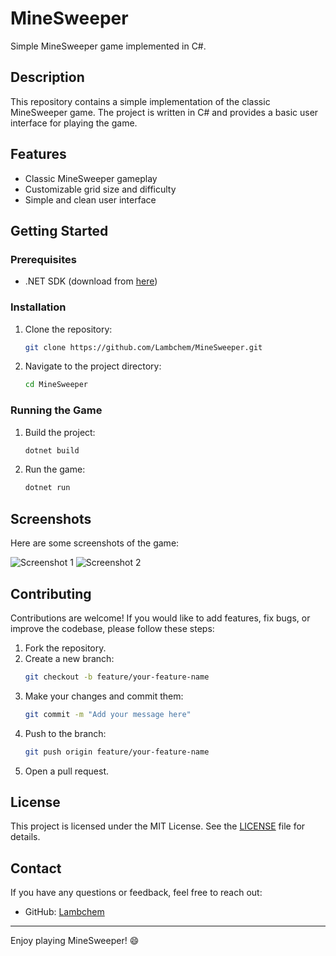 # MineSweeper

Simple MineSweeper game implemented in C#.

## Description

This repository contains a simple implementation of the classic MineSweeper game. The project is written in C# and provides a basic user interface for playing the game.

## Features

- Classic MineSweeper gameplay
- Customizable grid size and difficulty
- Simple and clean user interface

## Getting Started

### Prerequisites

- .NET SDK (download from [here](https://dotnet.microsoft.com/download))

### Installation

1. Clone the repository:
   ```bash
   git clone https://github.com/Lambchem/MineSweeper.git
   ```
2. Navigate to the project directory:
   ```bash
   cd MineSweeper
   ```

### Running the Game

1. Build the project:
   ```bash
   dotnet build
   ```
2. Run the game:
   ```bash
   dotnet run
   ```

## Screenshots

Here are some screenshots of the game:

![Screenshot 1](https://via.placeholder.com/800x400?text=Screenshot+1)
![Screenshot 2](https://via.placeholder.com/800x400?text=Screenshot+2)

## Contributing

Contributions are welcome! If you would like to add features, fix bugs, or improve the codebase, please follow these steps:

1. Fork the repository.
2. Create a new branch:
   ```bash
   git checkout -b feature/your-feature-name
   ```
3. Make your changes and commit them:
   ```bash
   git commit -m "Add your message here"
   ```
4. Push to the branch:
   ```bash
   git push origin feature/your-feature-name
   ```
5. Open a pull request.

## License

This project is licensed under the MIT License. See the [LICENSE](LICENSE) file for details.

## Contact

If you have any questions or feedback, feel free to reach out:

- GitHub: [Lambchem](https://github.com/Lambchem)

---

Enjoy playing MineSweeper! 😄
